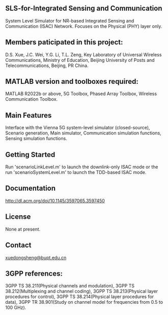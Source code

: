 ## SLS-for-Integrated Sensing and Communication
System Level Simulator for NR-based Integrated Sensing and Communication (ISAC) Network.
Focuses on the Physical (PHY) layer only.

## Members paticipated in this project:
D.S. Xue, J.C. Wei, Y.G. Li, T.L. Zeng, 
Key Laboratory of Universal Wireless Communications, Ministry of Education,
Beijing University of Posts and Telecommunications,
Beijing, PR China.


## MATLAB version and toolboxes required: 
MATLAB R2022b or above,
5G Toolbox, Phased Array Toolbox, Wireless Communication Toolbox.


## Main Features
Interface with the Vienna 5G system-level simulator (closed-source),
Scenario generation,
Main simulator,
Communication simulation functions,
Sensing simulation functions.

## Getting Started
Run 'scenarioLinkLevel.m' to launch the downlink-only ISAC mode or the run 'scenarioSystemLevel.m' to launch the TDD-based ISAC mode.


## Documentation
http://dl.acm.org/doi/10.1145/3597065.3597450


## License
None at present.


## Contact
xuedongsheng@bupt.edu.cn


## 3GPP references:
3GPP TS 38.211(Physical channels and modulation), 
3GPP TS 38.212(Multiplexing and channel coding), 
3GPP TS 38.213(Physical layer procedures for control), 
3GPP TS 38.214(Physical layer procedures for data), 
3GPP TR 38.901(Study on channel model for frequencies from 0.5 to 100 GHz).
